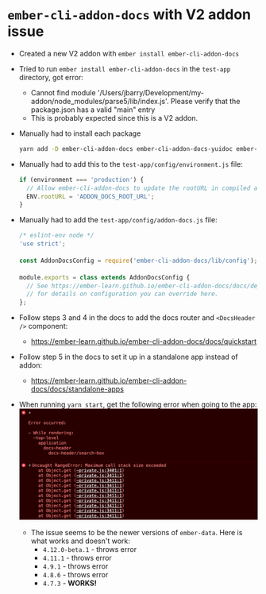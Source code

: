 # `ember-cli-addon-docs` with V2 addon issue

- Created a new V2 addon with `ember install ember-cli-addon-docs`
- Tried to run `ember install ember-cli-addon-docs` in the `test-app` directory, got error:
  - Cannot find module '/Users/jbarry/Development/my-addon/node_modules/parse5/lib/index.js'. Please verify that the package.json has a valid "main" entry
  - This is probably expected since this is a V2 addon.
- Manually had to install each package
  ```bash
  yarn add -D ember-cli-addon-docs ember-cli-addon-docs-yuidoc ember-cli-deploy ember-cli-deploy-build ember-cli-deploy-git ember-cli-deploy-git-ci
  ```
- Manually had to add this to the `test-app/config/environment.js` file:
  ```javascript
  if (environment === 'production') {
    // Allow ember-cli-addon-docs to update the rootURL in compiled assets
    ENV.rootURL = 'ADDON_DOCS_ROOT_URL';
  }
  ```
- Manually had to add the `test-app/config/addon-docs.js` file:

  ```javascript
  /* eslint-env node */
  'use strict';

  const AddonDocsConfig = require('ember-cli-addon-docs/lib/config');

  module.exports = class extends AddonDocsConfig {
    // See https://ember-learn.github.io/ember-cli-addon-docs/docs/deploying
    // for details on configuration you can override here.
  };
  ```

- Follow steps 3 and 4 in the docs to add the docs router and `<DocsHeader />` component:
  - https://ember-learn.github.io/ember-cli-addon-docs/docs/quickstart
- Follow step 5 in the docs to set it up in a standalone app instead of addon:
  - https://ember-learn.github.io/ember-cli-addon-docs/docs/standalone-apps
- When running `yarn start`, get the following error when going to the app:
  ![Error message](ember-cli-addon-docs-error01.png)
  - The issue seems to be the newer versions of `ember-data`. Here is what works and doesn't work:
    - `4.12.0-beta.1` - throws error
    - `4.11.1` - throws error
    - `4.9.1` - throws error
    - `4.8.6` - throws error
    - `4.7.3` - **WORKS!**
